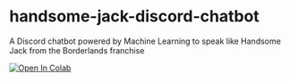 # handsome-jack-discord-chatbot
A Discord chatbot powered by Machine Learning to speak like Handsome Jack from the Borderlands franchise

[![Open In Colab](https://colab.research.google.com/assets/colab-badge.svg)](https://colab.research.google.com/github/googlecolab/colabtools/blob/master/notebooks/colab-github-demo.ipynb)
